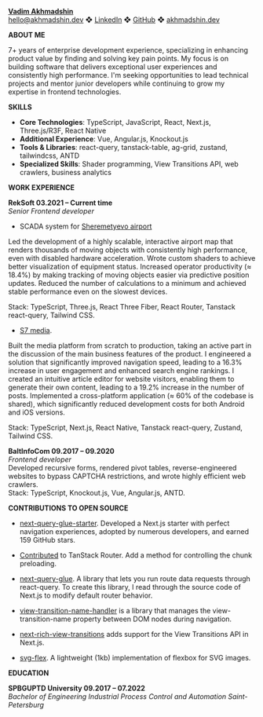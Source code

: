 [**Vadim Akhmadshin**](https://www.linkedin.com/in/akhmadshin/)  
[hello@akhmadshin.dev](mailto:hello@akhmadshin.dev) ❖ [LinkedIn](https://www.linkedin.com/in/akhmadshin/) ❖ [GitHub](https://github.com/akhmadshin) ❖ [akhmadshin.dev](https://akhmadshin.dev/)

**ABOUT ME**

7+ years of enterprise development experience, specializing in enhancing product value by finding and solving key pain points. My focus is on building software that delivers exceptional user experiences and consistently high performance. I'm seeking opportunities to lead technical projects and mentor junior developers while continuing to grow my expertise in frontend technologies.

**SKILLS**

* **Core Technologies**: TypeScript, JavaScript, React, Next.js, Three.js/R3F, React Native
* **Additional Experience**: Vue, Angular.js, Knockout.js
* **Tools & Libraries**: react-query, tanstack-table, ag-grid, zustand, tailwindcss, ANTD
* **Specialized Skills**: Shader programming, View Transitions API, web crawlers, business analytics

**WORK EXPERIENCE**

**RekSoft           							    		       03.2021 – Current time**  
*Senior Frontend developer*

* SCADA system for [Sheremetyevo airport](https://www.svo.aero/en/main)

Led the development of a highly scalable, interactive airport map that renders thousands of moving objects with consistently high performance, even with disabled hardware acceleration. Wrote custom shaders to achieve better visualization of equipment status. Increased operator productivity (≈ 18.4%) by making tracking of moving objects easier via predictive position updates. Reduced the number of calculations to a minimum and achieved stable performance even on the slowest devices.

Stack: TypeScript, Three.js, React Three Fiber, React Router, Tanstack react-query, Tailwind CSS.

* [S7 media](https://media.s7.ru/).

Built the media platform from scratch to production, taking an active part in the discussion of the main business features of the product. I engineered a solution that significantly improved navigation speed, leading to a 16.3% increase in user engagement and enhanced search engine rankings. I created an intuitive article editor for website visitors, enabling them to generate their own content, leading to a 19.2% increase in the number of posts. Implemented a cross-platform application (≈ 60% of the codebase is shared), which significantly reduced development costs for both Android and iOS versions.

Stack: TypeScript, Next.js, React Native, Tanstack react-query, Zustand, Tailwind CSS.

**BaltInfoCom									          	   	09.2017 – 09.2020**  
*Frontend developer*										     	         
Developed recursive forms, rendered pivot tables, reverse-engineered websites to bypass CAPTCHA restrictions, and wrote highly efficient web crawlers.  
Stack: TypeScript, Knockout.js, Vue, Angular.js, ANTD.

**CONTRIBUTIONS TO OPEN SOURCE**

* [next-query-glue-starter](https://github.com/akhmadshin/next-query-glue-starter). Developed a Next.js starter with perfect navigation experiences, adopted by numerous developers, and earned 159 GitHub stars.

* [Contributed](https://x.com/schanuelmiller/status/1868809959229866005) to TanStack Router. Add a method for controlling the chunk preloading.

* [next-query-glue](https://github.com/akhmadshin/next-query-glue). A library that lets you run route data requests through react-query. To create this library, I read through the source code of Next.js to modify default router behavior.

* [view-transition-name-handler](https://github.com/akhmadshin/view-transition-name-handler) is a library that manages the view-transition-name property between DOM nodes during navigation.

* [next-rich-view-transitions](https://github.com/akhmadshin/next-rich-view-transitions) adds support for the View Transitions API in Next.js.

* [svg-flex](https://github.com/akhmadshin/svg-flex). A lightweight (1kb) implementation of flexbox for SVG images.

**EDUCATION**

**SPBGUPTD University 					                     	        		       09.2017 – 07.2022**  
*Bachelor of Engineering Industrial Process Control and Automation					   	 Saint-Petersburg*  
